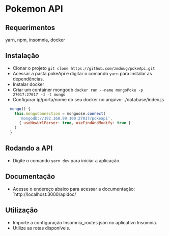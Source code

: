 # Pokemon API

## Requerimentos

yarn, npm, insomnia, docker

## Instalação

- Clonar o projeto
`git clone https://github.com/zmdoug/pokeApi.git`
- Acessar a pasta pokeApi e digitar o comando `yarn` 
para instalar as dependências.
- Instalar docker
- Criar um container mongodb
`docker run --name mongoPoke -p 27017:27017 -d -t mongo`
- Configurar ip/porta/nome do seu docker no arquivo: ./database/index.js
```javascript
  mongo() {
    this.mongoConnection = mongoose.connect(
      'mongodb://192.168.99.100:27017/pokeapi',
      { useNewUrlParser: true, useFindAndModify: true }
    )
  }
```


## Rodando a API

- Digite o comando `yarn dev` para iniciar a aplicação.

## Documentação

- Acesse o endereço abaixo para acessar a documentação:
`http://localhost:3000/apidoc/

## Utilização

- Importe a configuração Insomnia_routes.json no aplicativo
Insomnia.
- Utilize as rotas disponíveis.
